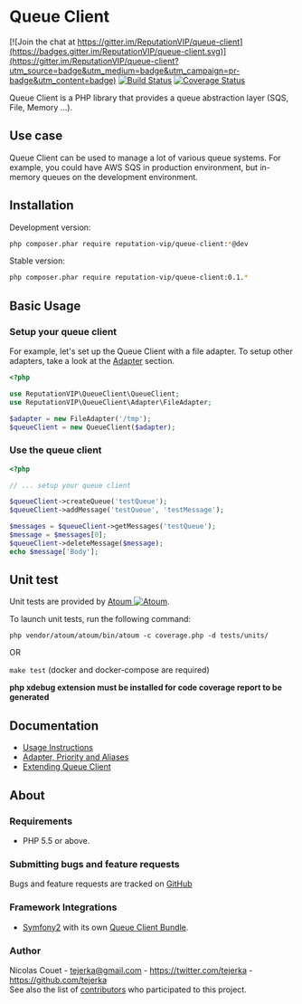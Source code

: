 # Queue Client

[![Join the chat at https://gitter.im/ReputationVIP/queue-client](https://badges.gitter.im/ReputationVIP/queue-client.svg)](https://gitter.im/ReputationVIP/queue-client?utm_source=badge&utm_medium=badge&utm_campaign=pr-badge&utm_content=badge) [![Build Status](https://travis-ci.org/ReputationVIP/queue-client.svg?branch=master)](https://travis-ci.org/ReputationVIP/queue-client) [![Coverage Status](https://coveralls.io/repos/ReputationVIP/queue-client/badge.svg?branch=master&service=github)](https://coveralls.io/github/ReputationVIP/queue-client?branch=master)

Queue Client is a PHP library that provides a queue abstraction layer (SQS, File, Memory ...).

## Use case

Queue Client can be used to manage a lot of various queue systems. For example, you could have AWS SQS in production
environment, but in-memory queues on the development environment.

## Installation

Development version:

```bash
php composer.phar require reputation-vip/queue-client:*@dev
```

Stable version:

```bash
php composer.phar require reputation-vip/queue-client:0.1.*
```

## Basic Usage

### Setup your queue client

For example, let's set up the Queue Client with a file adapter. To setup other adapters, take a look at the [Adapter](doc/adapter-priority-aliases.md#adapters) section.

```php
<?php

use ReputationVIP\QueueClient\QueueClient;
use ReputationVIP\QueueClient\Adapter\FileAdapter;

$adapter = new FileAdapter('/tmp');
$queueClient = new QueueClient($adapter);
```

### Use the queue client

```php
<?php

// ... setup your queue client

$queueClient->createQueue('testQueue');
$queueClient->addMessage('testQueue', 'testMessage');

$messages = $queueClient->getMessages('testQueue');
$message = $messages[0];
$queueClient->deleteMessage($message);
echo $message['Body'];
```

## Unit test

Unit tests are provided by [Atoum ![Atoum](doc/images/atoum.png)](https://github.com/atoum/atoum).

To launch unit tests, run the following command:

```php vendor/atoum/atoum/bin/atoum -c coverage.php -d tests/units/```

OR

```make test``` (docker and docker-compose are required)

**php xdebug extension must be installed for code coverage report to be generated**

## Documentation

- [Usage Instructions](doc/usage.md)
- [Adapter, Priority and Aliases](doc/adapter-priority-aliases.md)
- [Extending Queue Client](doc/extending.md)

## About

### Requirements

- PHP 5.5 or above.

### Submitting bugs and feature requests

Bugs and feature requests are tracked on [GitHub](https://github.com/ReputationVIP/queue-client/issues)

### Framework Integrations

- [Symfony2](http://symfony.com) with its own [Queue Client Bundle](https://github.com/ReputationVIP/queue-client-bundle).

### Author

Nicolas Couet - <tejerka@gmail.com> - <https://twitter.com/tejerka> - <https://github.com/tejerka><br />
See also the list of [contributors](https://github.com/ReputationVIP/queue-client/contributors) who participated to this project.
